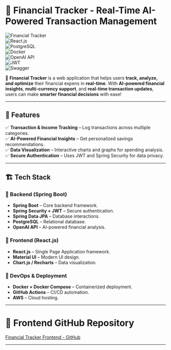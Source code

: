 # 🌟 Financial Tracker - Real-Time AI-Powered Transaction Management  

![Financial Tracker](https://img.shields.io/badge/Spring%20Boot-%2334D399?style=for-the-badge&logo=spring&logoColor=white)  
![React.js](https://img.shields.io/badge/React.js-%2361DAFB?style=for-the-badge&logo=react&logoColor=black)  
![PostgreSQL](https://img.shields.io/badge/PostgreSQL-%234169E1?style=for-the-badge&logo=postgresql&logoColor=white)  
![Docker](https://img.shields.io/badge/Docker-%232496ED?style=for-the-badge&logo=docker&logoColor=white)  
![OpenAI API](https://img.shields.io/badge/OpenAI%20API-%234B0082?style=for-the-badge&logo=openai&logoColor=white)  
![JWT](https://img.shields.io/badge/JWT-%2334D399?style=for-the-badge&logo=jwt&logoColor=white)  
![Swagger](https://img.shields.io/badge/Swagger-%2398C0F8?style=for-the-badge&logo=swagger&logoColor=black)

🚀 **Financial Tracker** is a web application that helps users **track, analyze, and optimize** their financial expens in **real-time**. With **AI-powered financial insights**, **multi-currency support**, and **real-time transaction updates**, users can make **smarter financial decisions** with ease!  

---

## 📌 Features  

✅ **Transaction & Income Tracking** – Log transactions across multiple categories.   
✅ **AI-Powered Financial Insights** – Get personalized savings recommendations.  
✅ **Data Visualization** – Interactive charts and graphs for spending analysis.  
✅ **Secure Authentication** – Uses JWT and Spring Security for data privacy.  

---

## 🏗️ Tech Stack  

### 🔹 Backend (Spring Boot)  
- **Spring Boot** – Core backend framework.   
- **Spring Security + JWT** – Secure authentication.  
- **Spring Data JPA** – Database interactions.  
- **PostgreSQL** – Relational database.  
- **OpenAI API** – AI-powered financial analysis.  

### 🔹 Frontend (React.js)  
- **React.js** – Single Page Application framework.  
- **Material UI** – Modern UI design.  
- **Chart.js / Recharts** – Data visualization.  

### 🔹 DevOps & Deployment  
- **Docker + Docker Compose** – Containerized deployment.  
- **GitHub Actions** – CI/CD automation.  
- **AWS** – Cloud hosting.  

---

# 🌟 Frontend GitHub Repository

[Financial Tracker Frontend - GitHub](https://github.com/aliva2/Financial-Tracker-Frontend)

---
